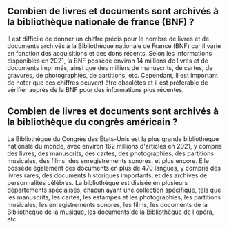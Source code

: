 ## Combien de livres et documents sont archivés à la bibliothèque nationale de france (BNF) ?

Il est difficile de donner un chiffre précis pour le nombre de livres et de documents archivés à la Bibliothèque nationale de France (BNF) car il varie en fonction des acquisitions et des dons récents. Selon les informations disponibles en 2021, la BNF possède environ 14 millions de livres et de documents imprimés, ainsi que des milliers de manuscrits, de cartes, de gravures, de photographies, de partitions, etc. Cependant, il est important de noter que ces chiffres peuvent être obsolètes et il est préférable de vérifier auprès de la BNF pour des informations plus récentes.

## Combien de livres et documents sont archivés à la bibliothèque du congrès américain ?

La Bibliothèque du Congrès des États-Unis est la plus grande bibliothèque nationale du monde, avec environ 162 millions d'articles en 2021, y compris des livres, des manuscrits, des cartes, des photographies, des partitions musicales, des films, des enregistrements sonores, et plus encore. Elle possède également des documents en plus de 470 langues, y compris des livres rares, des documents historiques importants, et des archives de personnalités célèbres. La bibliothèque est divisée en plusieurs départements spécialisés, chacun ayant une collection spécifique, tels que les manuscrits, les cartes, les estampes et les photographies, les partitions musicales, les enregistrements sonores, les films, les documents de la Bibliothèque de la musique, les documents de la Bibliothèque de l'opéra, etc.
